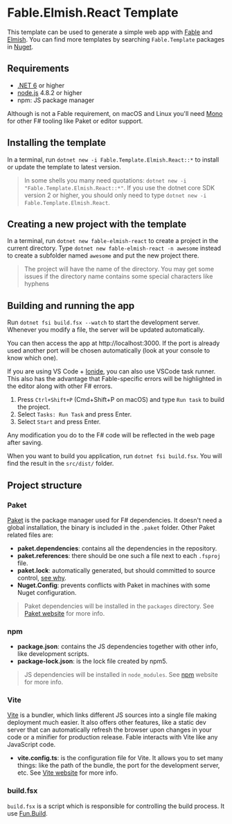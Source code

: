 # Fable.Elmish.React Template

This template can be used to generate a simple web app with [Fable](http://fable.io/) and [Elmish](https://fable-elmish.github.io/).
You can find more templates by searching `Fable.Template` packages in [Nuget](https://www.nuget.org).

## Requirements

* [.NET 6](https://www.microsoft.com/net/download/core) or higher
* [node.js](https://nodejs.org) 4.8.2 or higher
* npm: JS package manager

Although is not a Fable requirement, on macOS and Linux you'll need [Mono](http://www.mono-project.com/) for other F# tooling like Paket or editor support.

## Installing the template

In a terminal, run `dotnet new -i Fable.Template.Elmish.React::*` to install or update the template to latest version.

> In some shells you many need quotations: `dotnet new -i "Fable.Template.Elmish.React::*"`. If you use the dotnet core SDK version 2 or higher, you should only need to type `dotnet new -i Fable.Template.Elmish.React`.

## Creating a new project with the template

In a terminal, run `dotnet new fable-elmish-react` to create a project in the current directory. Type `dotnet new fable-elmish-react -n awesome` instead to create a subfolder named `awesome` and put the new project there.

> The project will have the name of the directory. You may get some issues if the directory name contains some special characters like hyphens

## Building and running the app

Run `dotnet fsi build.fsx --watch` to start the development server. Whenever you modify a file, the server will be updated automatically.

You can then access the app at http://localhost:3000. If the port is already used another port will be chosen automatically (look at your console to know which one).

If you are using VS Code + [Ionide](http://ionide.io/), you can also use VSCode task runner. This also has the advantage that Fable-specific errors will be highlighted in the editor along with other F# errors.

1. Press `Ctrl+Shift+P` (Cmd+Shift+P on macOS) and type `Run task` to build the project.
2. Select `Tasks: Run Task` and press Enter.
3. Select `Start` and press Enter.

Any modification you do to the F# code will be reflected in the web page after saving.

When you want to build you application, run `dotnet fsi build.fsx`. You will find the result in the `src/dist/` folder.

## Project structure

### Paket

[Paket](https://fsprojects.github.io/Paket/) is the package manager used for F# dependencies. It doesn't need a global installation, the binary is included in the `.paket` folder. Other Paket related files are:

- **paket.dependencies**: contains all the dependencies in the repository.
- **paket.references**: there should be one such a file next to each `.fsproj` file.
- **paket.lock**: automatically generated, but should committed to source control, [see why](https://fsprojects.github.io/Paket/faq.html#Why-should-I-commit-the-lock-file).
- **Nuget.Config**: prevents conflicts with Paket in machines with some Nuget configuration.

> Paket dependencies will be installed in the `packages` directory. See [Paket website](https://fsprojects.github.io/Paket/) for more info.

### npm

- **package.json**: contains the JS dependencies together with other info, like development scripts.
- **package-lock.json**: is the lock file created by npm5.

> JS dependencies will be installed in `node_modules`. See [npm](https://www.npmjs.com/) website for more info.

### Vite

[Vite](https://vitejs.dev/) is a bundler, which links different JS sources into a single file making deployment much easier. It also offers other features, like a static dev server that can automatically refresh the browser upon changes in your code or a minifier for production release. Fable interacts with Vite like any JavaScript code.

- **vite.config.ts**: is the configuration file for Vite. It allows you to set many things: like the path of the bundle, the port for the development server, etc. See [Vite website](https://vitejs.dev/) for more info.

### build.fsx

`build.fsx` is a script which is responsible for controlling the build process. It use [Fun.Build](https://github.com/slaveOftime/Fun.Build).
